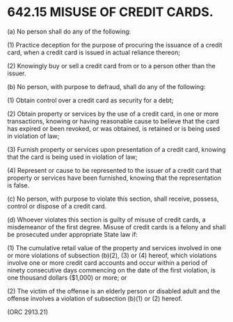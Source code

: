 642.15 MISUSE OF CREDIT CARDS.
==============================

​(a) No person shall do any of the following:

​(1) Practice deception for the purpose of procuring the issuance of a
credit card, when a credit card is issued in actual reliance thereon;

​(2) Knowingly buy or sell a credit card from or to a person other than
the issuer.

​(b) No person, with purpose to defraud, shall do any of the following:

​(1) Obtain control over a credit card as security for a debt;

​(2) Obtain property or services by the use of a credit card, in one or
more transactions, knowing or having reasonable cause to believe that
the card has expired or been revoked, or was obtained, is retained or is
being used in violation of law;

​(3) Furnish property or services upon presentation of a credit card,
knowing that the card is being used in violation of law;

​(4) Represent or cause to be represented to the issuer of a credit card
that property or services have been furnished, knowing that the
representation is false.

​(c) No person, with purpose to violate this section, shall receive,
possess, control or dispose of a credit card.

​(d) Whoever violates this section is guilty of misuse of credit cards,
a misdemeanor of the first degree. Misuse of credit cards is a felony
and shall be prosecuted under appropriate State law if:

​(1) The cumulative retail value of the property and services involved
in one or more violations of subsection (b)(2), (3) or (4) hereof, which
violations involve one or more credit card accounts and occur within a
period of ninety consecutive days commencing on the date of the first
violation, is one thousand dollars (\$1,000) or more; or

​(2) The victim of the offense is an elderly person or disabled adult
and the offense involves a violation of subsection (b)(1) or (2) hereof.

(ORC 2913.21)

